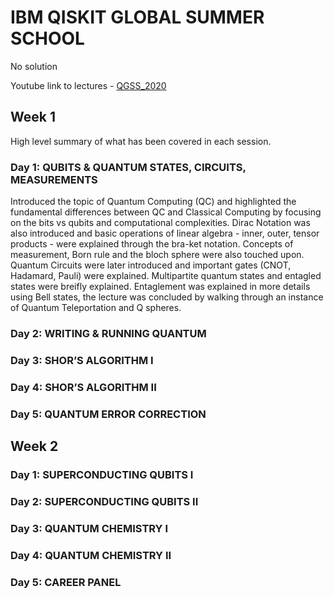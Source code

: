 # IBM QISKIT GLOBAL SUMMER SCHOOL

No solution

Youtube link to lectures - <a href="https://www.youtube.com/playlist?list=PLOFEBzvs-VvqPzAH4jwcHbV_rJz2_l9B6">QGSS_2020</a>


## Week 1

High level summary of what has been covered in each session.

### Day 1: QUBITS & QUANTUM STATES, CIRCUITS, MEASUREMENTS
Introduced the topic of Quantum Computing (QC) and highlighted the fundamental differences between QC and Classical Computing by focusing on the bits vs qubits and computational complexities. Dirac Notation was also introduced and basic operations of linear algebra - inner, outer, tensor products - were explained through the bra-ket notation. Concepts of measurement, Born rule and the bloch sphere were also touched upon. Quantum Circuits were later introduced and important gates (CNOT, Hadamard, Pauli) were explained. Multipartite quantum states and entagled states were breifly explained. Entaglement was explained in more details using Bell states, the lecture was concluded by walking through an instance of Quantum Teleportation and Q spheres.


### Day 2: WRITING & RUNNING QUANTUM



### Day 3: SHOR’S ALGORITHM I



### Day 4: SHOR’S ALGORITHM II




### Day 5: QUANTUM ERROR CORRECTION




## Week 2

### Day 1: SUPERCONDUCTING QUBITS I

### Day 2: SUPERCONDUCTING QUBITS II

### Day 3: QUANTUM CHEMISTRY I

### Day 4: QUANTUM CHEMISTRY II

### Day 5: CAREER PANEL 
